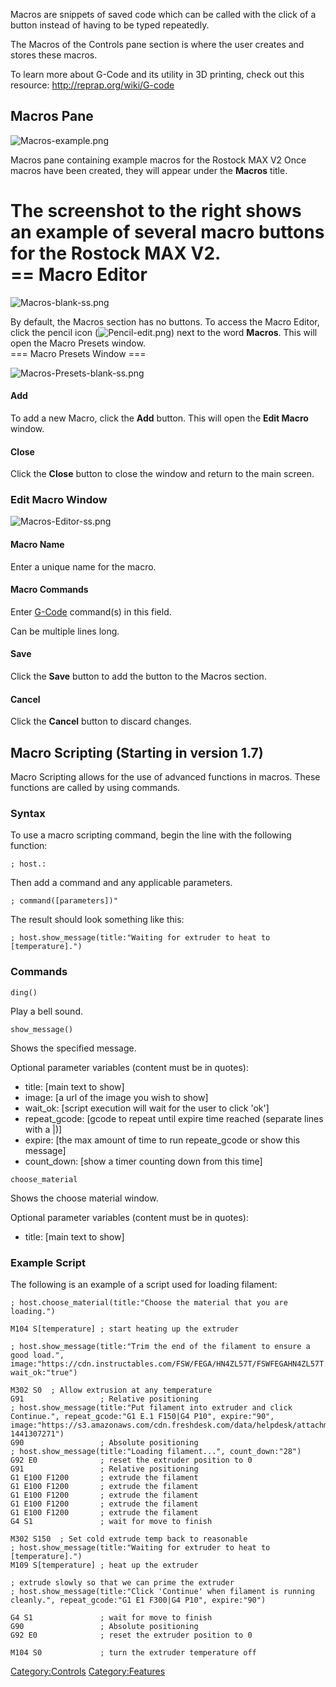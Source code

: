 Macros are snippets of saved code which can be called with
the click of a button instead of having to be typed repeatedly.

The Macros of the Controls pane section is where the user creates and
stores these macros.

To learn more about G-Code and its utility in 3D printing, check out
this resource:
<http://reprap.org/wiki/G-code>

## Macros Pane

![Macros-example.png](http://wiki.mattercontrol.com/images/e/e1/Macros-example.png "Macros-example.png")

Macros pane containing example macros for the Rostock MAX V2
Once macros have been created, they will appear under the **Macros**
title.

The screenshot to the right shows an example of several macro buttons
for the Rostock MAX V2.  
\== Macro Editor
==

![Macros-blank-ss.png](http://wiki.mattercontrol.com/images/2/21/Macros-blank-ss.png "Macros-blank-ss.png")

By default, the Macros section has no buttons.
To access the Macro Editor, click the pencil icon
(![Pencil-edit.png](http://wiki.mattercontrol.com/images/b/b0/Pencil-edit.png "Pencil-edit.png")) next to the word
**Macros**. This will open the Macro Presets window.  
\=== Macro Presets Window ===

![Macros-Presets-blank-ss.png](http://wiki.mattercontrol.com/images/e/ef/Macros-Presets-blank-ss.png
"Macros-Presets-blank-ss.png")

#### Add

To add a new Macro, click the **Add** button. This will open the **Edit
Macro** window.

#### Close

Click the **Close** button to close the window and return to the main
screen.

### Edit Macro Window

![Macros-Editor-ss.png](http://wiki.mattercontrol.com/images/7/7c/Macros-Editor-ss.png "Macros-Editor-ss.png")

#### Macro Name

Enter a unique name for the macro.

#### Macro Commands

Enter [G-Code](g-code) command(s) in this field.

Can be multiple lines long.

#### Save

Click the **Save** button to add the button to the Macros section.

#### Cancel

Click the **Cancel** button to discard changes.

## Macro Scripting (Starting in version 1.7)

Macro Scripting allows for the use of advanced functions in macros.
These functions are called by using commands.

### Syntax

To use a macro scripting command, begin the line with the following
function:

`; host.:`

Then add a command and any applicable parameters.

`; command([parameters])"`

The result should look something like this:

`; host.show_message(title:"Waiting for extruder to heat to
[temperature].")`

### Commands

`ding()`

Play a bell sound.

`show_message()`

Shows the specified message.

Optional parameter variables (content must be in quotes):

  - title: \[main text to show\]
  - image: \[a url of the image you wish to show\]
  - wait\_ok: \[script execution will wait for the user to click 'ok'\]
  - repeat\_gcode: \[gcode to repeat until expire time reached (separate
    lines with a |)\]
  - expire: \[the max amount of time to run repeate\_gcode or show this
    message\]
  - count\_down: \[show a timer counting down from this time\]

`choose_material`

Shows the choose material window.

Optional parameter variables (content must be in quotes):

  - title: \[main text to show\]

### Example Script

The following is an example of a script used for loading
    filament:

    ; host.choose_material(title:"Choose the material that you are loading.")
    
    M104 S[temperature] ; start heating up the extruder
    
    ; host.show_message(title:"Trim the end of the filament to ensure a good load.", image:"https://cdn.instructables.com/FSW/FEGA/HN4ZL57T/FSWFEGAHN4ZL57T.MEDIUM.jpg", wait_ok:"true")
    
    M302 S0  ; Allow extrusion at any temperature
    G91                 ; Relative positioning
    ; host.show_message(title:"Put filament into extruder and click Continue.", repeat_gcode:"G1 E.1 F150|G4 P10", expire:"90", image:"https://s3.amazonaws.com/cdn.freshdesk.com/data/helpdesk/attachments/production/5035400628/original/20150903_115628.jpg?1441307271")
    G90                 ; Absolute positioning
    ; host.show_message(title:"Loading filament...", count_down:"28")
    G92 E0              ; reset the extruder position to 0
    G91                 ; Relative positioning
    G1 E100 F1200       ; extrude the filament 
    G1 E100 F1200       ; extrude the filament 
    G1 E100 F1200       ; extrude the filament 
    G1 E100 F1200       ; extrude the filament 
    G1 E100 F1200       ; extrude the filament 
    G4 S1               ; wait for move to finish
    
    M302 S150  ; Set cold extrude temp back to reasonable
    ; host.show_message(title:"Waiting for extruder to heat to [temperature].")
    M109 S[temperature] ; heat up the extruder
    
    ; extrude slowly so that we can prime the extruder
    ; host.show_message(title:"Click 'Continue' when filament is running cleanly.", repeat_gcode:"G1 E1 F300|G4 P10", expire:"90")
    
    G4 S1               ; wait for move to finish
    G90                 ; Absolute positioning
    G92 E0              ; reset the extruder position to 0
    
    M104 S0             ; turn the extruder temperature off

[Category:Controls](category:controls)
[Category:Features](category:features)
